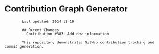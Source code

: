 # Contribution Graph Generator
            
            Last updated: 2024-11-19
            
            ## Recent Changes
            - Contribution #383: Add new information
            
            This repository demonstrates GitHub contribution tracking and commit generation.
        